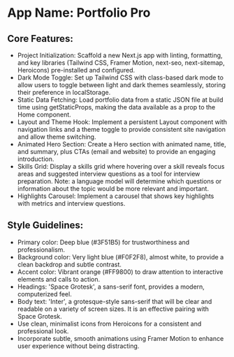 # **App Name**: Portfolio Pro

## Core Features:

- Project Initialization: Scaffold a new Next.js app with linting, formatting, and key libraries (Tailwind CSS, Framer Motion, next-seo, next-sitemap, Heroicons) pre-installed and configured.
- Dark Mode Toggle: Set up Tailwind CSS with class-based dark mode to allow users to toggle between light and dark themes seamlessly, storing their preference in localStorage.
- Static Data Fetching: Load portfolio data from a static JSON file at build time using getStaticProps, making the data available as a prop to the Home component.
- Layout and Theme Hook: Implement a persistent Layout component with navigation links and a theme toggle to provide consistent site navigation and allow theme switching.
- Animated Hero Section: Create a Hero section with animated name, title, and summary, plus CTAs (email and website) to provide an engaging introduction.
- Skills Grid: Display a skills grid where hovering over a skill reveals focus areas and suggested interview questions as a tool for interview preparation. Note: a language model will determine which questions or information about the topic would be more relevant and important.
- Highlights Carousel: Implement a carousel that shows key highlights with metrics and interview questions.

## Style Guidelines:

- Primary color: Deep blue (#3F51B5) for trustworthiness and professionalism.
- Background color: Very light blue (#F0F2F8), almost white, to provide a clean backdrop and subtle contrast.
- Accent color: Vibrant orange (#FF9800) to draw attention to interactive elements and calls to action.
- Headings: 'Space Grotesk', a sans-serif font, provides a modern, computerized feel.
- Body text: 'Inter', a grotesque-style sans-serif that will be clear and readable on a variety of screen sizes. It is an effective pairing with Space Grotesk.
- Use clean, minimalist icons from Heroicons for a consistent and professional look.
- Incorporate subtle, smooth animations using Framer Motion to enhance user experience without being distracting.
